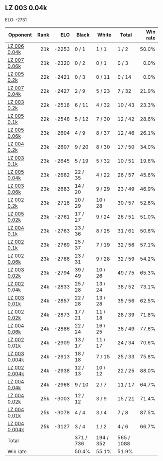 ## LZ 003 0.04k ##

ELO: -2731

Opponent | Rank | ELO | Black | White | Total | Win rate
---------|-----:|----:|-------|-------|-------|-------:
[LZ 006 0.04k](LZ%20006%200.04k.md) | 21k | -2253 | 0 / 1 | 1 / 1 | 1 / 2 | 50.0%
[LZ 007 0.06k](LZ%20007%200.06k.md) | 21k | -2320 | 0 / 2 | 0 / 1 | 0 / 3 | 0.0%
[LZ 005 0.2k](LZ%20005%200.2k.md) | 22k | -2421 | 0 / 3 | 0 / 11 | 0 / 14 | 0.0%
[LZ 007 0.04k](LZ%20007%200.04k.md) | 22k | -2427 | 2 / 9 | 5 / 23 | 7 / 32 | 21.9%
[LZ 003 0.2k](LZ%20003%200.2k.md) | 22k | -2518 | 6 / 11 | 4 / 32 | 10 / 43 | 23.3%
[LZ 005 0.1k](LZ%20005%200.1k.md) | 22k | -2548 | 5 / 12 | 7 / 30 | 12 / 42 | 28.6%
[LZ 005 0.06k](LZ%20005%200.06k.md) | 23k | -2604 | 4 / 9 | 8 / 37 | 12 / 46 | 26.1%
[LZ 004 0.2k](LZ%20004%200.2k.md) | 23k | -2607 | 9 / 20 | 8 / 30 | 17 / 50 | 34.0%
[LZ 003 0.1k](LZ%20003%200.1k.md) | 23k | -2645 | 5 / 19 | 5 / 32 | 10 / 51 | 19.6%
[LZ 005 0.04k](LZ%20005%200.04k.md) | 23k | -2662 | 22 / 35 | 4 / 22 | 26 / 57 | 45.6%
[LZ 003 0.06k](LZ%20003%200.06k.md) | 23k | -2683 | 14 / 20 | 9 / 29 | 23 / 49 | 46.9%
[LZ 002 0.2k](LZ%20002%200.2k.md) | 23k | -2718 | 20 / 29 | 10 / 28 | 30 / 57 | 52.6%
[LZ 005 0.02k](LZ%20005%200.02k.md) | 23k | -2761 | 17 / 27 | 9 / 24 | 26 / 51 | 51.0%
[LZ 004 0.1k](LZ%20004%200.1k.md) | 23k | -2763 | 23 / 36 | 8 / 25 | 31 / 61 | 50.8%
[LZ 002 0.1k](LZ%20002%200.1k.md) | 23k | -2769 | 25 / 37 | 7 / 19 | 32 / 56 | 57.1%
[LZ 002 0.06k](LZ%20002%200.06k.md) | 23k | -2788 | 23 / 31 | 9 / 28 | 32 / 59 | 54.2%
[LZ 003 0.02k](LZ%20003%200.02k.md) | 23k | -2794 | 39 / 49 | 10 / 26 | 49 / 75 | 65.3%
[LZ 002 0.04k](LZ%20002%200.04k.md) | 24k | -2833 | 25 / 28 | 13 / 24 | 38 / 52 | 73.1%
[LZ 003 0.01k](LZ%20003%200.01k.md) | 24k | -2857 | 22 / 28 | 13 / 28 | 35 / 56 | 62.5%
[LZ 002 0.02k](LZ%20002%200.02k.md) | 24k | -2873 | 17 / 21 | 11 / 18 | 28 / 39 | 71.8%
[LZ 004 0.06k](LZ%20004%200.06k.md) | 24k | -2886 | 22 / 24 | 16 / 25 | 38 / 49 | 77.6%
[LZ 002 0.01k](LZ%20002%200.01k.md) | 24k | -2909 | 13 / 17 | 11 / 17 | 24 / 34 | 70.6%
[LZ 003 0.004k](LZ%20003%200.004k.md) | 24k | -2913 | 18 / 18 | 7 / 15 | 25 / 33 | 75.8%
[LZ 002 0.004k](LZ%20002%200.004k.md) | 24k | -2938 | 12 / 13 | 10 / 12 | 22 / 25 | 88.0%
[LZ 004 0.04k](LZ%20004%200.04k.md) | 24k | -2968 | 9 / 10 | 2 / 7 | 11 / 17 | 64.7%
[LZ 004 0.02k](LZ%20004%200.02k.md) | 25k | -3003 | 12 / 12 | 3 / 9 | 15 / 21 | 71.4%
[LZ 004 0.01k](LZ%20004%200.01k.md) | 25k | -3078 | 4 / 4 | 3 / 4 | 7 / 8 | 87.5%
[LZ 004 0.004k](LZ%20004%200.004k.md) | 25k | -3127 | 3 / 4 | 1 / 2 | 4 / 6 | 66.7%
Total | | | 371 / 736 | 194 / 352 | 565 / 1088 | 
Win rate| | | 50.4% | 55.1% | 51.9% | 
